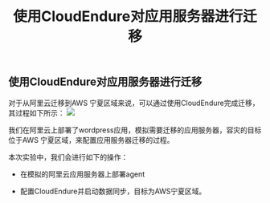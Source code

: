 ﻿---
title: "使用CloudEndure对应用服务器进行迁移"
chapter: false
weight: 50
---

## 使用CloudEndure对应用服务器进行迁移

对于从阿里云迁移到AWS 宁夏区域来说，可以通过使用CloudEndure完成迁移，其过程如下所示：
![](/images/SyncWithCloudEndure/CE-workflow-ali.png)

我们在阿里云上部署了wordpress应用，模拟需要迁移的应用服务器，容灾的目标位于AWS 宁夏区域，来配置应用服务器迁移的过程。

本次实验中，我们会进行如下的操作：

* 在模拟的阿里云应用服务器上部署agent

* 配置CloudEndure并启动数据同步，目标为AWS宁夏区域。





